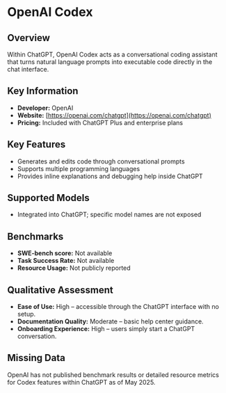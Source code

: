 # OpenAI Codex

## Overview
Within ChatGPT, OpenAI Codex acts as a conversational coding assistant that turns natural language prompts into executable code directly in the chat interface.

## Key Information
- **Developer:** OpenAI
- **Website:** [https://openai.com/chatgpt](https://openai.com/chatgpt)
- **Pricing:** Included with ChatGPT Plus and enterprise plans

## Key Features
- Generates and edits code through conversational prompts
- Supports multiple programming languages
- Provides inline explanations and debugging help inside ChatGPT

## Supported Models
- Integrated into ChatGPT; specific model names are not exposed

## Benchmarks
- **SWE-bench score:** Not available
- **Task Success Rate:** Not available
- **Resource Usage:** Not publicly reported

## Qualitative Assessment
- **Ease of Use:** High – accessible through the ChatGPT interface with no setup.
- **Documentation Quality:** Moderate – basic help center guidance.
- **Onboarding Experience:** High – users simply start a ChatGPT conversation.

## Missing Data
OpenAI has not published benchmark results or detailed resource metrics for Codex features within ChatGPT as of May 2025.
